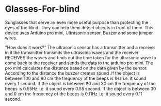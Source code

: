 # Glasses-For-blind
Sunglasses that serve an even more useful purpose than protecting the eyes of the blind. They can help them detect objects in front of them.
This device uses Arduino pro mini, Ultrasonic sensor, Buzzer and some jumper wires.

"How does it work?"
The ultrasonic sensor has a transmitter and a receiver in it the transmitter transmits the ultrasoinc waves and the receiver RECEIVES the waves and finds out the 
time taken for the ultrasonic wave to come back to the receiver and sends the data to the arduino pro mini. The pro mini calculates the distance based on the data 
given by the sensor.
According to the distance the buzzer creates sound .If the object is between 100 and 80 cm the frequency of the beeps is 1Hz i.e. it sound every 1 second.
If the object is between 80 and 30 cm the frequency of the beeps is 0.55Hz i.e. it sound every 0.55 second.
If the object is between 30 and 0 cm the frequency of the beeps is 0.11Hz i.e. it sound every 0.11 second.
